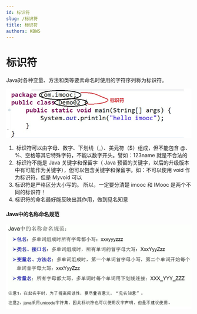 ```yaml
---
id: 标识符
slug: /标识符
title: 标识符
authors: KBWS
---
```


# 标识符
Java对各种变量、方法和类等要素命名时使用的字符序列称为标识符。

![image-20230908172234687](%E6%A0%87%E8%AF%86%E7%AC%A6.assets/image-20230908172234687.png)

1.  标识符可以由字母、数字、下划线（_）、美元符（$）组成，但不能包含 @、%、空格等其它特殊字符，不能以数字开头。譬如：123name 就是不合法的
2.  标识符不能是 Java 关键字和保留字（ Java 预留的关键字，以后的升级版本中有可能作为关键字），但可以包含关键字和保留字。如：不可以使用 void 作为标识符，但是 Myvoid 可以 
3. 标识符是严格区分大小写的。 所以，一定要分清楚 imooc 和 IMooc 是两个不同的标识符！ 
4. 标识符的命名最好能反映出其作用，做到见名知意 

#### Java中的名称命名规范
![image-20230908172244173](%E6%A0%87%E8%AF%86%E7%AC%A6.assets/image-20230908172244173.png)





